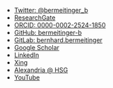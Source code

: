 <ul class="fa-ul">
	<li><span class="fa-li"><i class="fab fa-fw fa-twitter"></i></span> <a href="https://twitter.com/bermeitinger_b">Twitter: @bermeitinger_b</a></li>
	<li><span class="fa-li"><i class="fab fa-fw fa-researchgate"></i></span> <a href="https://www.researchgate.net/profile/Bernhard_Bermeitinger">ResearchGate</a></li>
	<li><span class="fa-li"><i class="fas fa-fw fa-dot-circle"></i></span> <a href="https://orcid.org/0000-0002-2524-1850">ORCID: 0000-0002-2524-1850</a></li>
	<li><span class="fa-li"><i class="fab fa-fw fa-github"></i></span> <a href="https://github.com/bermeitinger-b">GitHub: bermeitinger-b</a></li>
	<li><span class="fa-li"><i class="fab fa-fw fa-gitlab"></i></span> <a href="https://gitlab.com/bernhard.bermeitinger">GitLab: bernhard.bermeitinger</a></li>
	<li><span class="fa-li"><i class="fab fa-fw fa-google"></i></span> <a href="https://scholar.google.ch/citations?user=IvN2BsQyL-oC">Google Scholar</a></li>
	<li><span class="fa-li"><i class="fab fa-fw fa-linkedin"></i></span> <a href="https://www.linkedin.com/in/bernhard-bermeitinger-a6aa2a117">LinkedIn</a></li>
	<li><span class="fa-li"><i class="fab fa-fw fa-xing"></i></span> <a href="https://www.xing.com/profile/Bernhard_Bermeitinger">Xing</a></li>
	<li><span class="fa-li"><i class="fas fa-fw fa-university"></i></span> <a href="https://www.alexandria.unisg.ch/persons/7816">Alexandria @ HSG</a></li>
	<li><span class="fa-li"><i class="fab fa-fw fa-youtube"></i></span> <a href="https://www.youtube.com/channel/UCoPQC4Rx-tP71FL4gyMB1UQ">YouTube</a></li>
</ul>
